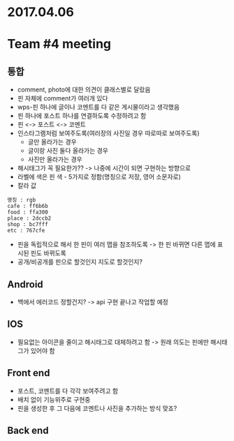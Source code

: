 # 2017.04.06
# Team #4 meeting

## 통합
* comment, photo에 대한 의견이 클래스별로 달랐음
* 핀 자체에 comment가 여러개 있다
* wps-핀 하나에 글이나 코멘트를 다 같은 게시물이라고 생각했음 
* 핀 하나에 포스트 하나를 연결하도록 수정하려고 함
* 핀 <-> 포스트 <-> 코멘트
* 인스타그램처럼 보여주도록(여러장의 사진일 경우 따로따로 보여주도록)
	* 글만 올라가는 경우
	* 글이랑 사진 둘다 올라가는 경우
	* 사진만 올라가는 경우
* 해시태그가 꼭 필요한가?? -> 나중에 시간이 되면 구현하는 방향으로
* 라벨에 색은 핀 색 - 5가지로 정함(명칭으로 저장, 영어 소문자로)
* 칼라 값

```
명칭 : rgb  
cafe : ff6b6b  
food : ffa300
place : 2dccb2
shop : bc7fff
etc : 767cfe
```

* 핀을 독립적으로 해서 한 핀이 여러 맵을 참조하도록 -> 한 핀 바뀌면 다른 맵에 표시된 핀도 바뀌도록
* 공개/비공개를 핀으로 할것인지 지도로 할것인지?


## Android
* 백에서 에러코드 정할건지? -> api 구현 끝나고 작업할 예정

## IOS
* 필요없는 아이콘을 줄이고 해시태그로 대체하려고 함 -> 원래 의도는 핀에만 해시태그가 있어야 함


## Front end
* 포스트, 코멘트를 다 각각 보여주려고 함
* 배치 없이 기능위주로 구현중
* 핀을 생성한 후 그 다음에 코멘트나 사진을 추가하는 방식 맞죠? 

## Back end
